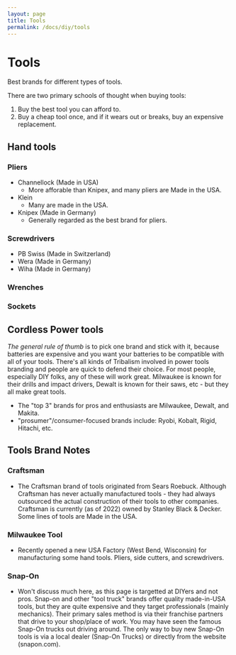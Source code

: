 ```yaml
---
layout: page
title: Tools
permalink: /docs/diy/tools
---
```


# Tools

Best brands for different types of tools.

There are two primary schools of thought when buying tools:

1. Buy the best tool you can afford to.
2. Buy a cheap tool once, and if it wears out or breaks, buy an expensive replacement.

## Hand tools

### Pliers

- Channellock (Made in USA)
  - More afforable than Knipex, and many pliers are Made in the USA.
- Klein
  - Many are made in the USA.
- Knipex (Made in Germany)
  - Generally regarded as the best brand for pliers.

### Screwdrivers

- PB Swiss (Made in Switzerland)
- Wera (Made in Germany)
- Wiha (Made in Germany)

### Wrenches

### Sockets

## Cordless Power tools

*The general rule of thumb* is to pick one brand and stick with it, because batteries are expensive and you want your batteries to be compatible with all of your tools. There's all kinds of Tribalism involved in power tools branding and people are quick to defend their choice. For most people, especially DIY folks, any of these will work great. Milwaukee is known for their drills and impact drivers, Dewalt is known for their saws, etc - but they all make great tools.

- The "top 3" brands for pros and enthusiasts are Milwaukee, Dewalt, and Makita.
- "prosumer"/consumer-focused brands include: Ryobi, Kobalt, Rigid, Hitachi, etc.

## Tools Brand Notes

### Craftsman

- The Craftsman brand of tools originated from Sears Roebuck. Although Craftsman has never actually manufactured tools - they had always outsourced the actual construction of their tools to other companies. Craftsman is currently (as of 2022) owned by Stanley Black & Decker. Some lines of tools are Made in the USA.

### Milwaukee Tool

- Recently opened a new USA Factory (West Bend, Wisconsin) for manufacturing some hand tools. Pliers, side cutters, and screwdrivers.

### Snap-On

- Won't discuss much here, as this page is targetted at DIYers and not pros. Snap-on and other "tool truck" brands offer quality made-in-USA tools, but they are quite expensive and they target professionals (mainly mechanics). Their primary sales method is via their franchise partners that drive to your shop/place of work. You may have seen the famous Snap-On trucks out driving around. The only way to buy new Snap-On tools is via a local dealer (Snap-On Trucks) or directly from the website (snapon.com).